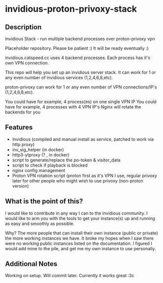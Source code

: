 # invidious-proton-privoxy-stack

## Description
Invidious Stack - run multiple backend processes over proton-privoxy vpn

Placeholder repository. Please be patient :) It will be ready eventually :)

invidious.catspeed.cc uses 4 backend processes. Each process has it's own VPN connection.

This repo will help you set up an invidious server stack. It can work for 1 or any even number of invidious services (1,2,4,6,8,etc). 

proton-privoxy can work for 1 or any even number of VPN connections/IP's (1,2,4,6,8,etc).

You could have for example, 4 process(es) on one single VPN IP
You could have for example, 4 processes with 4 VPN IP's
Nginx will rotate the backends for you

## Features
- Invidious (compiled and manual install as service, patched to work via http proxy)
- inv_sig_helper (in docker)
- http3-ytproxy (? , in docker)
- script to generate/replace the po-token & visitor_data
- script to check if playback is blocked
- nginx config management
- Proton VPN rotation script (proton first as it's VPN I use, regular privoxy later for other people who might wish to use privoxy (non-proton version)

## What is the point of this?
I would like to contribute in any way I can to the invidious community. I would like to arm you with the tools to get your instance(s) up and running as easy and smoothly as possible.

Why? The more people that can install their own instance (public or private) the more working instances we have. It broke my hopes when I saw there were no working public instances listed on the documentation. I figured I would add mine to the pile, and get me my own instance to use personally.

## Additional Notes
Working on setup. Will commit later. Currently it works great :3c
